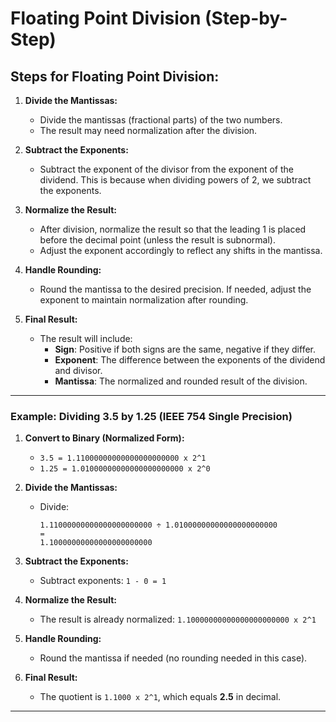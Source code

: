 # Floating Point Division (Step-by-Step)

## Steps for Floating Point Division:

1. **Divide the Mantissas:**
   - Divide the mantissas (fractional parts) of the two numbers.
   - The result may need normalization after the division.

2. **Subtract the Exponents:**
   - Subtract the exponent of the divisor from the exponent of the dividend. This is because when dividing powers of 2, we subtract the exponents.

3. **Normalize the Result:**
   - After division, normalize the result so that the leading 1 is placed before the decimal point (unless the result is subnormal).
   - Adjust the exponent accordingly to reflect any shifts in the mantissa.

4. **Handle Rounding:**
   - Round the mantissa to the desired precision. If needed, adjust the exponent to maintain normalization after rounding.

5. **Final Result:**
   - The result will include:
     - **Sign**: Positive if both signs are the same, negative if they differ.
     - **Exponent**: The difference between the exponents of the dividend and divisor.
     - **Mantissa**: The normalized and rounded result of the division.

---

### Example: Dividing 3.5 by 1.25 (IEEE 754 Single Precision)

1. **Convert to Binary (Normalized Form):**
   - `3.5 = 1.11000000000000000000000 x 2^1`
   - `1.25 = 1.01000000000000000000000 x 2^0`

2. **Divide the Mantissas:**
   - Divide:
     ```
     1.11000000000000000000000 ÷ 1.01000000000000000000000
     = 
     1.10000000000000000000000
     ```

3. **Subtract the Exponents:**
   - Subtract exponents: `1 - 0 = 1`

4. **Normalize the Result:**
   - The result is already normalized: `1.10000000000000000000000 x 2^1`

5. **Handle Rounding:**
   - Round the mantissa if needed (no rounding needed in this case).

6. **Final Result:**
   - The quotient is `1.1000 x 2^1`, which equals **2.5** in decimal.

-----

